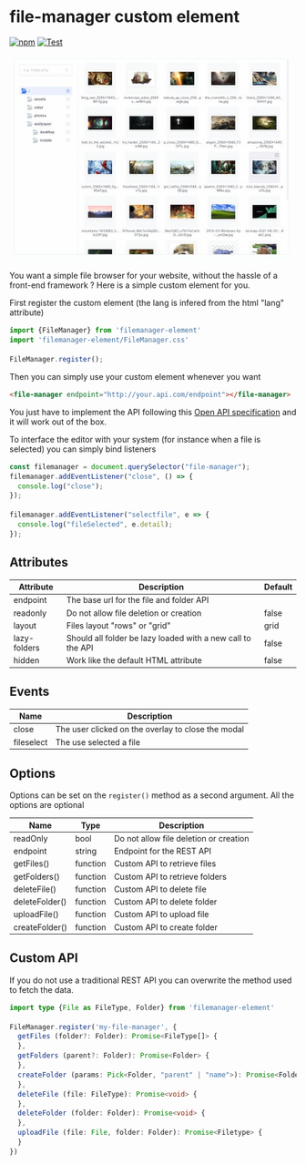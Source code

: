 # file-manager custom element

[![npm](https://img.shields.io/npm/v/filemanager-element.svg)](http://npm.im/filemanager-element)
[![Test](https://github.com/Grafikart/FileManagerJS/actions/workflows/test.yml/badge.svg)](https://github.com/Grafikart/FileManagerJS/actions/workflows/test.yml)

![](./screenshot.jpg)

You want a simple file browser for your website, without the hassle of a front-end framework ? Here is a simple custom
element for you.

First register the custom element (the lang is infered from the html "lang" attribute)

```js
import {FileManager} from 'filemanager-element'
import 'filemanager-element/FileManager.css'

FileManager.register();
```

Then you can simply use your custom element whenever you want

```html
<file-manager endpoint="http://your.api.com/endpoint"></file-manager>
```

You just have to implement the API following this [Open API specification](openapi.yml) and it will work out of the box.

To interface the editor with your system (for instance when a file is selected) you can simply bind listeners

```js
const filemanager = document.querySelector("file-manager");
filemanager.addEventListener("close", () => {
  console.log("close");
});

filemanager.addEventListener("selectfile", e => {
  console.log("fileSelected", e.detail);
});
```

## Attributes

| Attribute    | Description                                                 | Default |
|--------------|-------------------------------------------------------------|---------|
| endpoint     | The base url for the file and folder API                    |         |
| readonly     | Do not allow file deletion or creation                      | false   |
| layout       | Files layout "rows" or "grid"                               | grid    |
| lazy-folders | Should all folder be lazy loaded with a new call to the API | false   |
| hidden       | Work like the default HTML attribute                        | false   |

## Events

| Name        | Description                                        |
|-------------|----------------------------------------------------|
| close       | The user clicked on the overlay to close the modal |
| fileselect  | The use selected a file                            |

## Options

Options can be set on the `register()` method as a second argument. All the options are optional

| Name           | Type     | Description                            |
|----------------|----------|----------------------------------------|
| readOnly       | bool     | Do not allow file deletion or creation |
| endpoint       | string   | Endpoint for the REST API              |
| getFiles()     | function | Custom API to retrieve files           |
| getFolders()   | function | Custom API to retrieve folders         |
| deleteFile()   | function | Custom API to delete file              |
| deleteFolder() | function | Custom API to delete folder            |
| uploadFile()   | function | Custom API to upload file              |
| createFolder() | function | Custom API to create folder            |

## Custom API

If you do not use a traditional REST API you can overwrite the method used to fetch the data.

```ts
import type {File as FileType, Folder} from 'filemanager-element'

FileManager.register('my-file-manager', {
  getFiles (folder?: Folder): Promise<FileType[]> {
  },
  getFolders (parent?: Folder): Promise<Folder> {
  },
  createFolder (params: Pick<Folder, "parent" | "name">): Promise<Folder> {
  },
  deleteFile (file: FileType): Promise<void> {
  },
  deleteFolder (folder: Folder): Promise<void> {
  },
  uploadFile (file: File, folder: Folder): Promise<Filetype> {
  }
})
```

